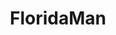 ---
title: FloridaMan
crosslinks:
- autotldr
- EnoughTrumpSpam
- The_Donald
- wholesomefloridaman
- floridawoman
- news
- photography
- trashy
- nocontext
- tampa
- army
- WTF_Florida
- DownvotesMcGoats
- IAmA
- killthosewhodisagree
- Shitty_Car_Mods
- florida
- gatekeeping
- titleporn
- FunnyandSad
---